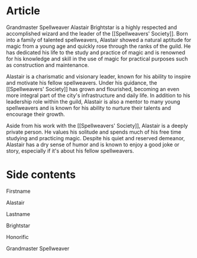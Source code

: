 

# Article
Grandmaster Spellweaver Alastair Brightstar is a highly respected and accomplished wizard and the leader of the [[Spellweavers' Society]]. Born into a family of talented spellweavers, Alastair showed a natural aptitude for magic from a young age and quickly rose through the ranks of the guild. He has dedicated his life to the study and practice of magic and is renowned for his knowledge and skill in the use of magic for practical purposes such as construction and maintenance.

Alastair is a charismatic and visionary leader, known for his ability to inspire and motivate his fellow spellweavers. Under his guidance, the [[Spellweavers' Society]] has grown and flourished, becoming an even more integral part of the city's infrastructure and daily life. In addition to his leadership role within the guild, Alastair is also a mentor to many young spellweavers and is known for his ability to nurture their talents and encourage their growth.

Aside from his work with the [[Spellweavers' Society]], Alastair is a deeply private person. He values his solitude and spends much of his free time studying and practicing magic. Despite his quiet and reserved demeanor, Alastair has a dry sense of humor and is known to enjoy a good joke or story, especially if it's about his fellow spellweavers.


# Side contents
Firstname

Alastair

Lastname

Brightstar

Honorific

Grandmaster Spellweaver